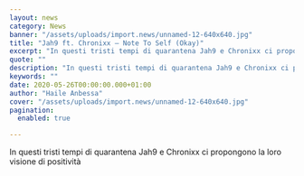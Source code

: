 ```yaml
---
layout: news
category: News
banner: "/assets/uploads/import.news/unnamed-12-640x640.jpg"
title: "Jah9 ft. Chronixx – Note To Self (Okay)"
excerpt: "In questi tristi tempi di quarantena Jah9 e Chronixx ci propongono la loro visione di positività"
quote: ""
description: "In questi tristi tempi di quarantena Jah9 e Chronixx ci propongono la loro visione di positività"
keywords: ""
date: 2020-05-26T00:00:00.000+01:00
author: "Haile Anbessa"
cover: "/assets/uploads/import.news/unnamed-12-640x640.jpg"
pagination:
  enabled: true

---
```


In questi tristi tempi di quarantena Jah9 e Chronixx ci propongono la loro visione di positività